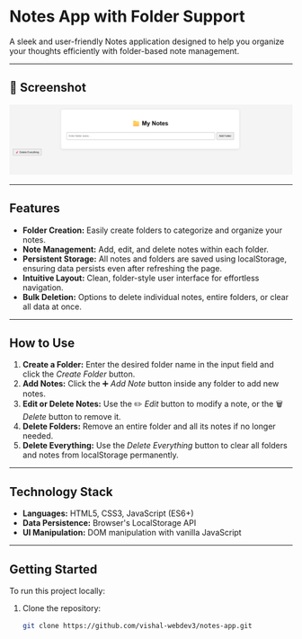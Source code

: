 # Notes App with Folder Support

A sleek and user-friendly Notes application designed to help you organize your thoughts efficiently with folder-based note management.

---

## 📸 Screenshot

![notes-app](notes.png)

---

## Features

- **Folder Creation:** Easily create folders to categorize and organize your notes.  
- **Note Management:** Add, edit, and delete notes within each folder.  
- **Persistent Storage:** All notes and folders are saved using localStorage, ensuring data persists even after refreshing the page.  
- **Intuitive Layout:** Clean, folder-style user interface for effortless navigation.  
- **Bulk Deletion:** Options to delete individual notes, entire folders, or clear all data at once.

---

## How to Use

1. **Create a Folder:** Enter the desired folder name in the input field and click the *Create Folder* button.  
2. **Add Notes:** Click the ➕ *Add Note* button inside any folder to add new notes.  
3. **Edit or Delete Notes:** Use the ✏️ *Edit* button to modify a note, or the 🗑️ *Delete* button to remove it.  
4. **Delete Folders:** Remove an entire folder and all its notes if no longer needed.  
5. **Delete Everything:** Use the *Delete Everything* button to clear all folders and notes from localStorage permanently.

---

## Technology Stack

- **Languages:** HTML5, CSS3, JavaScript (ES6+)  
- **Data Persistence:** Browser's LocalStorage API  
- **UI Manipulation:** DOM manipulation with vanilla JavaScript  

---

## Getting Started

To run this project locally:

1. Clone the repository:
   ```bash
   git clone https://github.com/vishal-webdev3/notes-app.git
